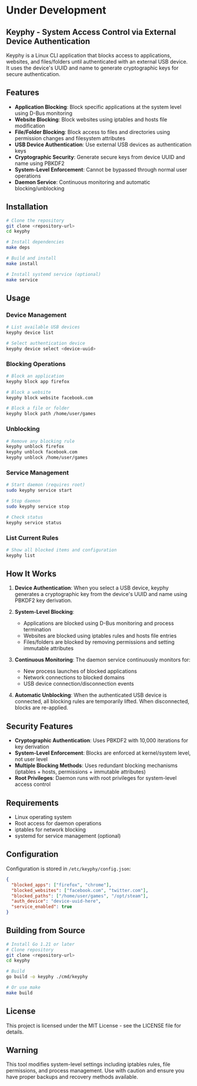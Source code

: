 # Under Development
## Keyphy - System Access Control via External Device Authentication

Keyphy is a Linux CLI application that blocks access to applications, websites, and files/folders until authenticated with an external USB device. It uses the device's UUID and name to generate cryptographic keys for secure authentication.

## Features

- **Application Blocking**: Block specific applications at the system level using D-Bus monitoring
- **Website Blocking**: Block websites using iptables and hosts file modification  
- **File/Folder Blocking**: Block access to files and directories using permission changes and filesystem attributes
- **USB Device Authentication**: Use external USB devices as authentication keys
- **Cryptographic Security**: Generate secure keys from device UUID and name using PBKDF2
- **System-Level Enforcement**: Cannot be bypassed through normal user operations
- **Daemon Service**: Continuous monitoring and automatic blocking/unblocking

## Installation

```bash
# Clone the repository
git clone <repository-url>
cd keyphy

# Install dependencies
make deps

# Build and install
make install

# Install systemd service (optional)
make service
```

## Usage

### Device Management

```bash
# List available USB devices
keyphy device list

# Select authentication device
keyphy device select <device-uuid>
```

### Blocking Operations

```bash
# Block an application
keyphy block app firefox

# Block a website
keyphy block website facebook.com

# Block a file or folder
keyphy block path /home/user/games
```

### Unblocking

```bash
# Remove any blocking rule
keyphy unblock firefox
keyphy unblock facebook.com
keyphy unblock /home/user/games
```

### Service Management

```bash
# Start daemon (requires root)
sudo keyphy service start

# Stop daemon
sudo keyphy service stop

# Check status
keyphy service status
```

### List Current Rules

```bash
# Show all blocked items and configuration
keyphy list
```

## How It Works

1. **Device Authentication**: When you select a USB device, keyphy generates a cryptographic key from the device's UUID and name using PBKDF2 key derivation.

2. **System-Level Blocking**: 
   - Applications are blocked using D-Bus monitoring and process termination
   - Websites are blocked using iptables rules and hosts file entries
   - Files/folders are blocked by removing permissions and setting immutable attributes

3. **Continuous Monitoring**: The daemon service continuously monitors for:
   - New process launches of blocked applications
   - Network connections to blocked domains
   - USB device connection/disconnection events

4. **Automatic Unblocking**: When the authenticated USB device is connected, all blocking rules are temporarily lifted. When disconnected, blocks are re-applied.

## Security Features

- **Cryptographic Authentication**: Uses PBKDF2 with 10,000 iterations for key derivation
- **System-Level Enforcement**: Blocks are enforced at kernel/system level, not user level
- **Multiple Blocking Methods**: Uses redundant blocking mechanisms (iptables + hosts, permissions + immutable attributes)
- **Root Privileges**: Daemon runs with root privileges for system-level access control

## Requirements

- Linux operating system
- Root access for daemon operations
- iptables for network blocking
- systemd for service management (optional)

## Configuration

Configuration is stored in `/etc/keyphy/config.json`:

```json
{
  "blocked_apps": ["firefox", "chrome"],
  "blocked_websites": ["facebook.com", "twitter.com"],
  "blocked_paths": ["/home/user/games", "/opt/steam"],
  "auth_device": "device-uuid-here",
  "service_enabled": true
}
```

## Building from Source

```bash
# Install Go 1.21 or later
# Clone repository
git clone <repository-url>
cd keyphy

# Build
go build -o keyphy ./cmd/keyphy

# Or use make
make build
```

## License

This project is licensed under the MIT License - see the LICENSE file for details.

## Warning

This tool modifies system-level settings including iptables rules, file permissions, and process management. Use with caution and ensure you have proper backups and recovery methods available.
